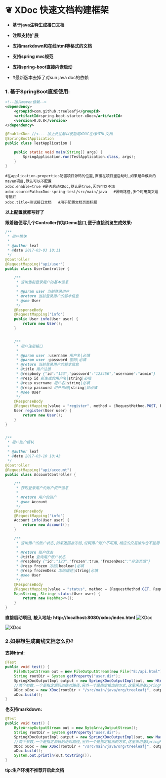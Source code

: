 # ❦ XDoc 快速文档构建框架
- **基于java注释生成接口文档**
- **注释支持扩展**
- **支持markdown和在线html等格式的文档**
- **支持spring mvc规范**
- **支持spring-boot直接内嵌启动**

- #最新版本去掉了对sun java doc的依赖

### 1. 基于SpringBoot直接使用:
```xml
<!--加入maven依赖-->
<dependency>
    <groupId>com.github.treeleafj</groupId>
    <artifactId>spring-boot-starter-xDoc</artifactId>
    <version>0.0.8</version>
</dependency>
```

```java
@EnableXDoc //<--- 加上此注解以便启用XDOC在线HTML文档
@SpringBootApplication
public class TestApplication {

    public static void main(String[] args) {
        SpringApplication.run(TestApplication.class, args);
    }
}
```

```
#在application.properties配置项目源码的位置,直接在项目里启动时,如果是单模块的maven项目,默认可以不配置
xdoc.enable=true #是否启动XDoc,默认是true,因为可以不填
xdoc.sourcePath=xDoc-spring-test/src/main/java   #源码路径,多个时用英文逗号隔开
xdoc.title=测试接口文档   #用于配置文档页面标题
```

**以上配置就都写好了**

**跟着随便写几个Controller作为Demo接口,便于直接浏览生成效果:**
```java
/**
 * 用户模块
 *
 * @author leaf
 * @date 2017-03-03 10:11
 */
@Controller
@RequestMapping("api/user")
public class UserController {

    /**
     * 查询当前登录用户的基本信息
     *
     * @param user 当前登录用户
     * @return 当前登录用户的基本信息
     * @see User
     */
    @ResponseBody
    @RequestMapping("info")
    public User info(User user) {
        return new User();
    }


    /**
     * 用户注册接口
     *
     * @param user :username 用户名|必填
     * @param user :password 密码|必填
     * @return 当前登录用户的基本信息
     * @title 用户注册
     * @respbody {"id":"123","password":"123456","username":"admin"}
     * @resp id 新生成的用户名|string|必填
     * @resp username 用户名|string|必填
     * @resp password 用户密码|string|非必填
     * @see User
     */
    @ResponseBody
    @RequestMapping(value = "register", method = {RequestMethod.POST, RequestMethod.PUT})
    User register(User user) {
        return new User();
    }
}


/**
 * 用户账户模块
 *
 * @author leaf
 * @date 2017-03-10 10:43
 */
@Controller
@RequestMapping("api/account")
public class AccountController {

    /**
     * 获取登录用户的账户资产信息
     *
     * @return 用户的资产
     * @see Account
     */
    @ResponseBody
    @RequestMapping("info")
    Account info(User user) {
        return new Account();
    }

    /**
     * 查询用户的账户状态,如果返回被冻结,说明用户账户不可用,相应的交易操作也不能用
     *
     * @return 账户状态
     * @title 查询用户账户状态
     * @respbody {"id":"123","frozen":true,"frozenDesc":"非法充值"}
     * @resp frozen 冻结|boolean|必填
     * @resp frozenDesc 冻结描述|string|必填
     * @see User
     */
    @ResponseBody
    @RequestMapping(value = "status", method = {RequestMethod.GET, RequestMethod.POST})
    Map<String, String> status(User user) {
        return new HashMap<>();
    }
}
```

**直接启动项目, 敲入地址: http://localhost:8080/xdoc/index.html**
<img alt="XDoc" src="https://raw.githubusercontent.com/treeleafj/xDoc/master/doc/1.jpg">

<img alt="XDoc" src="https://raw.githubusercontent.com/treeleafj/xDoc/master/doc/2.jpg">

### 2.如果想生成离线文档怎么办?
**支持html:**
```java
@Test
public void test() {
    FileOutputStream out = new FileOutputStream(new File("E:/api.html"));//文档输出保存位置
    String rootDir = System.getProperty("user.dir");
    SpringXDocOutputImpl output = new SpringXDocOutputImpl(out, new HtmlForamt());
    //两个参数,一个是指定源码的绝对路径,另外一个是指定输出的方式,这里采用基SpringMvc扩展的接口文档+html格式的输出
    XDoc xDoc = new XDoc(rootDir + "/src/main/java/org/treeleafj", output);
    xDoc.build();
}
```

**也支持markdown:**
```java
@Test
public void test() {
    ByteArrayOutputStream out = new ByteArrayOutputStream();
    String rootDir = System.getProperty("user.dir");
    SpringXDocOutputImpl output = new SpringXDocOutputImpl(out, new MarkdownFormat());//这里换成MarkdownFormat
    //两个参数,一个是指定源码的绝对路径,另外一个是指定输出的方式,这里采用基SpringMvc扩展的接口文档+markdown格式的输出
    XDoc xDoc = new XDoc(rootDir + "/src/main/java/org/treeleafj", output);
    xDoc.build();
    System.out.println(out.toString());
}
```

**tip:生产环境不推荐开启此文档**
